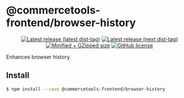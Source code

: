 # @commercetools-frontend/browser-history

<p align="center">
  <a href="https://www.npmjs.com/package/@commercetools-frontend/browser-history"><img src="https://badgen.net/npm/v/@commercetools-frontend/browser-history" alt="Latest release (latest dist-tag)" /></a> <a href="https://www.npmjs.com/package/@commercetools-frontend/browser-history"><img src="https://badgen.net/npm/v/@commercetools-frontend/browser-history/next" alt="Latest release (next dist-tag)" /></a> <a href="https://bundlephobia.com/result?p=@commercetools-frontend/browser-history"><img src="https://badgen.net/bundlephobia/minzip/@commercetools-frontend/browser-history" alt="Minified + GZipped size" /></a> <a href="https://github.com/commercetools/merchant-center-application-kit/blob/main/LICENSE"><img src="https://badgen.net/github/license/commercetools/merchant-center-application-kit" alt="GitHub license" /></a>
</p>

Enhances browser history.

## Install

```bash
$ npm install --save @commercetools-frontend/browser-history
```
